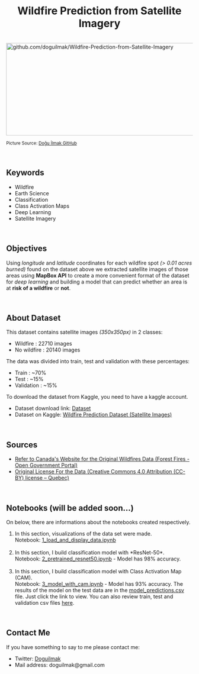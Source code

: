 <h1 align=center >Wildfire Prediction from Satellite Imagery</h1>  

<br>  

<img  src="https://raw.githubusercontent.com/doguilmak/Wildfire-Prediction-from-Satellite-Imagery/main/assets/wildfire_canada.png" width=1000  height=250 alt="github.com/doguilmak/Wildfire-Prediction-from-Satellite-Imagery"/>

<small>Picture Source: <a href="https://github.com/doguilmak/Wildfire-Prediction-from-Satellite-Imagery">Doğu İlmak GitHub</a></small>

<br> 

<h2>Keywords</h2>
<ul>
  <li>Wildfire</li>
  <li>Earth Science</li>
  <li>Classification</li>
  <li>Class Activation Maps</li>
  <li>Deep Learning</li>
  <li>Satellite Imagery</li>
</ul>

<br>

<h2>Objectives</h2>  

<p>Using <i>longitude</i> and <i>latitude</i> coordinates for each wildfire spot <i>(> 0.01 acres burned)</i> found on the dataset above we extracted satellite images of those areas using <b>MapBox API</b> to create a more convenient format of the dataset for <i>deep learning</i> and building a model that can predict whether an area is at <b>risk of a wildfire</b> or <b>not</b>.</p>

<br> 

<h2>About Dataset</h2> 

<p>This dataset contains satellite images <i>(350x350px)</i> in 2 classes:</p> 

<ul>
	<li>Wildfire : 22710 images</li>
	<li>No wildfire : 20140 images</li>
</ul>  

<p>The data was divided into train, test and validation with these percentages:</p>

<ul>
	<li>Train : ~70%</li>
	<li>Test : ~15%</li>
	<li>Validation : ~15%</li>
</ul>  

<p>To download the dataset from Kaggle, you need to have a kaggle account.</p>

<ul>
	<li>Dataset download link: <a  href='https://www.kaggle.com/datasets/abdelghaniaaba/wildfire-prediction-dataset/download?datasetVersionNumber=1'>Dataset</a></li>
	<li>Dataset on Kaggle: <a  href='https://www.kaggle.com/datasets/abdelghaniaaba/wildfire-prediction-dataset'>Wildfire Prediction Dataset (Satellite Images)</a></li>
</ul>

<br>

<h2>Sources</h2>

<ul>

<li><a  href='https://open.canada.ca/data/en/dataset/9d8f219c-4df0-4481-926f-8a2a532ca003'>Refer to Canada's Website for the Original Wildfires Data (Forest Fires - Open Government Portal)</a>

<li><a  href='https://www.donneesquebec.ca/fr/licence/'>Original License For the Data (Creative Commons 4.0 Attribution (CC-BY) license – Quebec)</a></li>

</ul>

<br>

<h2>Notebooks (will be added soon...)</h2>

On below, there are informations about the notebooks created respectively.

<ol>
	<li>In this section, visualizations of the data set were made. <br> Notebook: <a href=''>1_load_and_display_data.ipynb</a></li> <br>
	<li>In this section, I build classification model with *ResNet-50*. <br> Notebook: <a href=''>2_pretrained_resnet50.ipynb</a> - Model has 98% accuracy.</li> <br>
	<li>In this section, I build classification model with Class Activation Map (CAM). <br> Notebook: <a href=''>3_model_with_cam.ipynb</a> - Model has 93% accuracy. The results of the model on the test data are in the <a  href="">model_predictions.csv</a> file. Just click the link to view. You can also review train, test and validation csv files <a  href="">here</a>.</p></li>
</ol>

<br>

<h2>Contact Me</h2>

<p>If you have something to say to me please contact me:</p>

<ul>
	 <li>Twitter: <a href="https://twitter.com/Doguilmak">Doguilmak</a></li>
	 <li>Mail address: doguilmak@gmail.com</li>
</ul>